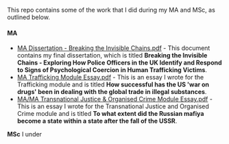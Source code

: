 This repo contains some of the work that I did during my MA and MSc, as outlined below.

#### MA
* [MA Dissertation - Breaking the Invisible Chains.pdf](https://github.com/sc6156/academic-work/blob/main/MA/MA%20Dissertation%20-%20Breaking%20the%20Invisible%20Chains.pdf) - This document contains my final dissertation, which is titled **Breaking the Invisible Chains - Exploring How Police Officers in the UK Identify and Respond to Signs of Psychological Coercion in Human Trafficking Victims**.
* [MA Trafficking Module Essay.pdf](https://github.com/sc6156/academic-work/blob/main/MA/MA%20Trafficking%20Module%20Essay.pdf) - This is an essay I wrote for the Trafficking module and is titled **How successful has the US 'war on drugs' been in dealing with the global trade in illegal substances**. 
* [MA/MA Transnational Justice & Organised Crime Module Essay.pdf](https://github.com/sc6156/academic-work/blob/main/MA/MA%20Transnational%20Justice%20%26%20Organised%20Crime%20Module%20Essay.pdf) - This is an essay I wrote for the Transnational Justice and Organised Crime module and is titled **To what extent did the Russian mafiya become a state within a state after the fall of the USSR**.

**MSc**
I under
